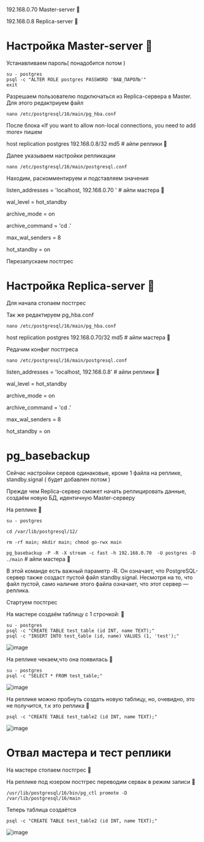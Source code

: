 192.168.0.70 Master-server :large_blue_circle:

192.168.0.8  Replica-server :red_circle:

# Настройка Master-server :large_blue_circle:
Устанавливаем пароль( понадобится потом )
```
su - postgres
psql -c "ALTER ROLE postgres PASSWORD 'ВАШ_ПАРОЛЬ'"
exit
```
Разрешаем пользователю подключаться из Replica-сервера в Master. Для этого редактриуем файл
```
nano /etc/postgresql/16/main/pg_hba.conf
```
После блока «If you want to allow non-local connections, you need to add more» пишем

host    replication    postgres    192.168.0.8/32    md5   # айпи реплики :red_circle:

Далее указываем настройки репликации
```
nano /etc/postgresql/16/main/postgresql.conf
```
Находим, раскомментируем и подставляем значения

listen_addresses = 'localhost, 192.168.0.70 ' # айпи мастера :large_blue_circle:

wal_level = hot_standby

archive_mode = on

archive_command = 'cd .'

max_wal_senders = 8

hot_standby = on

Перезапускаем постгрес

# Настройка Replica-server :red_circle:

Для начала стопаем постгрес

Так же редактируем pg_hba.conf
```
nano /etc/postgresql/16/main/pg_hba.conf
```
host    replication    postgres    192.168.0.70/32    md5 # айпи мастера :large_blue_circle:

Редачим конфиг постгреса
```
nano /etc/postgresql/16/main/postgresql.conf
```
listen_addresses = 'localhost, 192.168.0.8' # айпи реплики :red_circle:

wal_level = hot_standby

archive_mode = on

archive_command = 'cd .'

max_wal_senders = 8

hot_standby = on

# pg_basebackup

Сейчас настройки сервов одинаковые, кроме 1 файла на реплике, standby.signal ( будет добавлен потом )

Прежде чем Replica-сервер сможет начать реплицировать данные, создаём новую БД, идентичную Master-серверу

На реплике :red_circle:
```
su - postgres
    
cd /var/lib/postgresql/12/
    
rm -rf main; mkdir main; chmod go-rwx main
```
```pg_basebackup -P -R -X stream -c fast -h 192.168.0.70  -U postgres -D ./main``` # айпи мастера :large_blue_circle:

В этой команде есть важный параметр -R. Он означает, что PostgreSQL-сервер также создаст пустой файл standby.signal. Несмотря на то, что файл пустой, само наличие этого файла означает, что этот сервер — реплика.

Стартуем постгрес

На мастере создаём таблицу с 1 строчкой: :large_blue_circle:
```
su - postgres
psql -c "CREATE TABLE test_table (id INT, name TEXT);"
psql -c "INSERT INTO test_table (id, name) VALUES (1, 'test');"
```
![image](https://github.com/user-attachments/assets/ecb7499c-7c39-4d47-9154-26432b3113fe)

На реплике чекаем,что она появилась :red_circle:
```
su - postgres
psql -c "SELECT * FROM test_table;"
```
![image](https://github.com/user-attachments/assets/4a846c82-f4b1-449c-aabe-9a4026fdf88d)

На реплике можно пробнуть создать новую таблицу, но, очевидно, это не получится, т.к это реплика :red_circle:
```
psql -c "CREATE TABLE test_table2 (id INT, name TEXT);"
```
![image](https://github.com/user-attachments/assets/0848766c-ff1d-4e18-991b-c981d4966a88)

# Отвал мастера и тест реплики

На мастере стопаем постгрес :large_blue_circle:

На реплике под юзером постгрес переводим сервак в режим записи :red_circle:
```
/usr/lib/postgresql/16/bin/pg_ctl promote -D /var/lib/postgresql/16/main
```
Теперь таблица создаётся 
```
psql -c "CREATE TABLE test_table2 (id INT, name TEXT);"
```
![image](https://github.com/user-attachments/assets/b589c0b8-b4ef-4ac6-8109-eeb89bb7fc83)
